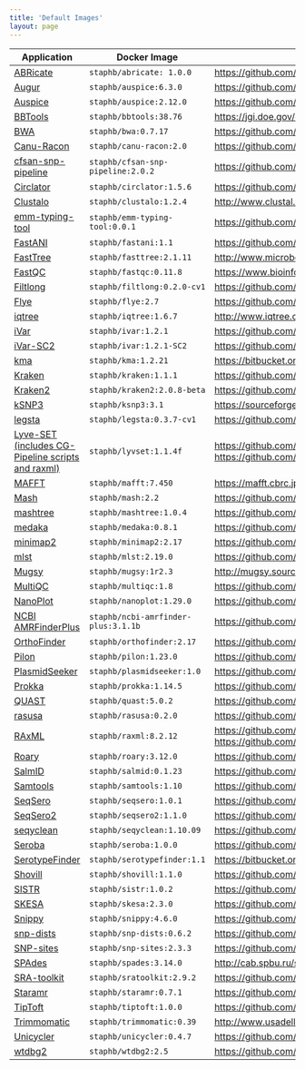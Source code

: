 ```yaml
---
title: 'Default Images'
layout: page
---
```



| Application | Docker Image | Source |
|--------|-------| -------- |
| [ABRicate](https://hub.docker.com/r/staphb/abricate/)  | `staphb/abricate: 1.0.0 ` | https://github.com/tseemann/abricate |
| [Augur](https://github.com/nextstrain/augur)  | `staphb/auspice:6.3.0`| https://github.com/nextstrain/augur |
| [Auspice](https://github.com/nextstrain/auspice)  | `staphb/auspice:2.12.0` | https://github.com/nextstrain/auspice |
| [BBTools](https://hub.docker.com/r/staphb/bbtools/)  | `staphb/bbtools:38.76` | https://jgi.doe.gov/data-and-tools/bbtools/ |
| [BWA](https://hub.docker.com/r/staphb/bwa)  | `staphb/bwa:0.7.17` | https://github.com/lh3/bwa |
| [Canu-Racon](https://hub.docker.com/r/staphb/canu-racon/)  | `staphb/canu-racon:2.0` |https://github.com/isovic/racon  |
| [cfsan-snp-pipeline](https://hub.docker.com/r/staphb/cfsan-snp-pipeline)  | `staphb/cfsan-snp-pipeline:2.0.2`| https://github.com/CFSAN-Biostatistics/snp-pipeline |
| [Circlator](https://hub.docker.com/r/staphb/circlator)  | `staphb/circlator:1.5.6` | https://github.com/sanger-pathogens/circlator |
| [Clustalo](https://hub.docker.com/r/staphb/clustalo)  | `staphb/clustalo:1.2.4` | http://www.clustal.org/omega/ |
| [emm-typing-tool](https://hub.docker.com/r/staphb/emm-typing-tool)  | `staphb/emm-typing-tool:0.0.1` | https://github.com/phe-bioinformatics/emm-typing-tool |
| [FastANI](https://hub.docker.com/r/staphb/fastani)  |  `staphb/fastani:1.1`| https://github.com/ParBLiSS/FastANI |
| [FastTree](https://hub.docker.com/r/staphb/fasttree)  | `staphb/fasttree:2.1.11` | http://www.microbesonline.org/fasttree/ |
| [FastQC](https://hub.docker.com/r/staphb/fastqc)  |  `staphb/fastqc:0.11.8` | https://www.bioinformatics.babraham.ac.uk/projects/fastqc/ |
| [Filtlong](https://hub.docker.com/r/staphb/filtlong)  | `staphb/filtlong:0.2.0-cv1` | https://github.com/rrwick/filtlong |
| [Flye](https://hub.docker.com/r/staphb/flye)  |  `staphb/flye:2.7` | https://github.com/fenderglass/Flye |
| [iqtree](https://hub.docker.com/r/staphb/iqtree/)  |  `staphb/iqtree:1.6.7` | http://www.iqtree.org/ |
| [iVar](https://hub.docker.com/r/staphb/ivar/)  | `staphb/ivar:1.2.1` | https://github.com/andersen-lab/ivar |
| [iVar-SC2](https://hub.docker.com/r/staphb/ivar/)  | `staphb/ivar:1.2.1-SC2` | https://github.com/andersen-lab/ivar |
| [kma](https://hub.docker.com/r/staphb/kma/)  | `staphb/kma:1.2.21` | https://bitbucket.org/genomicepidemiology/kma/ |
| [Kraken](https://hub.docker.com/r/staphb/kraken/)  |  `staphb/kraken:1.1.1` | https://github.com/DerrickWood/kraken |
| [Kraken2](https://hub.docker.com/r/staphb/kraken2/)  |  `staphb/kraken2:2.0.8-beta` | https://github.com/DerrickWood/kraken2 |
| [kSNP3](https://hub.docker.com/r/staphb/ksnp3/)  | `staphb/ksnp3:3.1` | https://sourceforge.net/projects/ksnp/ |
| [legsta](https://hub.docker.com/r/staphb/legsta/)  | `staphb/legsta:0.3.7-cv1` | https://github.com/tseemann/legsta |
| [Lyve-SET (includes CG-Pipeline scripts and raxml)](https://hub.docker.com/r/staphb/lyveset/)  | `staphb/lyvset:1.1.4f` | https://github.com/lskatz/lyve-SET https://github.com/lskatz/CG-Pipeline |
| [MAFFT](https://hub.docker.com/r/staphb/mafft/)  | `staphb/mafft:7.450` | https://mafft.cbrc.jp/alignment/software/ |
| [Mash](https://hub.docker.com/r/staphb/mash/)  |  `staphb/mash:2.2` | https://github.com/marbl/Mash |
| [mashtree](https://hub.docker.com/r/staphb/mashtree)  | `staphb/mashtree:1.0.4` | https://github.com/lskatz/mashtree |
| [medaka](https://hub.docker.com/r/staphb/medaka)  |  `staphb/medaka:0.8.1` | https://github.com/nanoporetech/medaka |
| [minimap2](https://hub.docker.com/r/staphb/minimap2)  |  `staphb/minimap2:2.17` | https://github.com/lh3/minimap2 |
| [mlst](https://hub.docker.com/r/staphb/mlst)  | `staphb/mlst:2.19.0` | https://github.com/tseemann/mlst |
| [Mugsy](https://hub.docker.com/r/staphb/mugsy)  | `staphb/mugsy:1r2.3` | http://mugsy.sourceforge.net/ |
| [MultiQC](https://hub.docker.com/r/staphb/multiqc)  | `staphb/multiqc:1.8` | https://github.com/ewels/MultiQC |
| [NanoPlot](https://hub.docker.com/r/staphb/nanoplot)  | `staphb/nanoplot:1.29.0` | https://github.com/wdecoster/NanoPlot |
| [NCBI AMRFinderPlus](https://hub.docker.com/r/staphb/ncbi-amrfinderplus)  | `staphb/ncbi-amrfinder-plus:3.1.1b` | https://github.com/ncbi/amr |
| [OrthoFinder](https://hub.docker.com/r/staphb/OrthoFinder)  |  `staphb/orthofinder:2.17` | https://github.com/davidemms/OrthoFinder |
| [Pilon](https://hub.docker.com/r/staphb/pilon)  | `staphb/pilon:1.23.0` | https://github.com/broadinstitute/pilon |
| [PlasmidSeeker](https://hub.docker.com/r/staphb/plasmidseeker)  | `staphb/plasmidseeker:1.0` | https://github.com/bioinfo-ut/PlasmidSeeker |
| [Prokka](https://hub.docker.com/r/staphb/prokka/)  |  `staphb/prokka:1.14.5` | https://github.com/tseemann/prokka |
| [QUAST](https://hub.docker.com/r/staphb/quast/)  |  `staphb/quast:5.0.2` | https://github.com/ablab/quast |
| [rasusa](https://hub.docker.com/r/staphb/rasusa/)  | `staphb/rasusa:0.2.0` | https://github.com/mbhall88/rasusa |
| [RAxML](https://hub.docker.com/r/staphb/raxml/)  | `staphb/raxml:8.2.12` | https://github.com/stamatak/standard-RAxML <br/> https://github.com/amkozlov/raxml-ng |
| [Roary](https://hub.docker.com/r/staphb/roary/)  |  `staphb/roary:3.12.0` | https://github.com/sanger-pathogens/Roary |
| [SalmID](https://hub.docker.com/r/staphb/salmid)  |  `staphb/salmid:0.1.23` | https://github.com/hcdenbakker/SalmID |
| [Samtools](https://hub.docker.com/r/staphb/samtools)  | `staphb/samtools:1.10` | https://github.com/samtools/samtools |
| [SeqSero](https://hub.docker.com/r/staphb/seqsero/)  |  `staphb/seqsero:1.0.1` | https://github.com/denglab/SeqSero |
| [SeqSero2](https://hub.docker.com/r/staphb/seqsero2/)  | `staphb/seqsero2:1.1.0` | https://github.com/denglab/SeqSero2/ |
| [seqyclean](https://hub.docker.com/r/staphb/seqyclean)  | `staphb/seqyclean:1.10.09` | https://github.com/ibest/seqyclean |
| [Seroba](https://hub.docker.com/r/staphb/seroba)  | `staphb/seroba:1.0.0` | https://github.com/sanger-pathogens/seroba |
| [SerotypeFinder](https://hub.docker.com/r/staphb/serotypefinder/)  | `staphb/serotypefinder:1.1` | https://bitbucket.org/genomicepidemiology/serotypefinder/ |
| [Shovill](https://hub.docker.com/r/staphb/shovill/)  | `staphb/shovill:1.1.0` | https://github.com/tseemann/shovill |
| [SISTR](https://hub.docker.com/r/staphb/sistr/)  | `staphb/sistr:1.0.2` | https://github.com/peterk87/sistr_cmd |
| [SKESA](https://hub.docker.com/r/staphb/skesa)  | `staphb/skesa:2.3.0` | https://github.com/ncbi/SKESA |
| [Snippy](https://hub.docker.com/r/staphb/snippy)  |  `staphb/snippy:4.6.0` | https://github.com/tseemann/snippy |
| [snp-dists](https://hub.docker.com/r/staphb/snp-dists)  | `staphb/snp-dists:0.6.2` | https://github.com/tseemann/snp-dists |
| [SNP-sites](https://hub.docker.com/r/staphb/snp-sites)  | `staphb/snp-sites:2.3.3` | https://github.com/sanger-pathogens/snp-sites |
| [SPAdes](https://hub.docker.com/r/staphb/spades/)  |  `staphb/spades:3.14.0` | http://cab.spbu.ru/software/spades/ |
| [SRA-toolkit](https://hub.docker.com/r/staphb/sratoolkit/)  | `staphb/sratoolkit:2.9.2` | https://github.com/ncbi/sra-tools |
| [Staramr](https://hub.docker.com/r/staphb/staramr/)  |  `staphb/staramr:0.7.1` | https://github.com/phac-nml/staramr |
| [TipToft](https://hub.docker.com/r/staphb/tiptoft/)  |  `staphb/tiptoft:1.0.0` | https://github.com/andrewjpage/tiptoft |
| [Trimmomatic](https://hub.docker.com/r/staphb/trimmomatic/)  | `staphb/trimmomatic:0.39` | http://www.usadellab.org/cms/?page=trimmomatic |
| [Unicycler](https://hub.docker.com/r/staphb/unicycler/)  | `staphb/unicycler:0.4.7` | https://github.com/rrwick/Unicycler |
| [wtdbg2](https://hub.docker.com/r/staphb/wtdbg2/)  |  `staphb/wtdbg2:2.5` | https://github.com/ruanjue/wtdbg2 |
